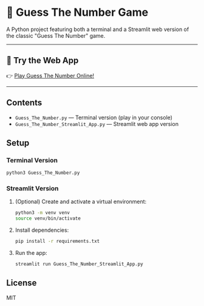 # 🎯 Guess The Number Game

A Python project featuring both a terminal and a Streamlit web version of the classic "Guess The Number" game.

---

## 🚀 Try the Web App

👉 [Play Guess The Number Online!](https://mohanraj9342-guess-the-nu-guess-the-number-streamlit-app-yyhepn.streamlit.app/)

---

## Contents

- `Guess_The_Number.py` — Terminal version (play in your console)
- `Guess_The_Number_Streamlit_App.py` — Streamlit web app version

## Setup

### Terminal Version

```bash
python3 Guess_The_Number.py
```

### Streamlit Version

1. (Optional) Create and activate a virtual environment:
    ```bash
    python3 -m venv venv
    source venv/bin/activate
    ```
2. Install dependencies:
    ```bash
    pip install -r requirements.txt
    ```
3. Run the app:
    ```bash
    streamlit run Guess_The_Number_Streamlit_App.py
    ```

## License

MIT